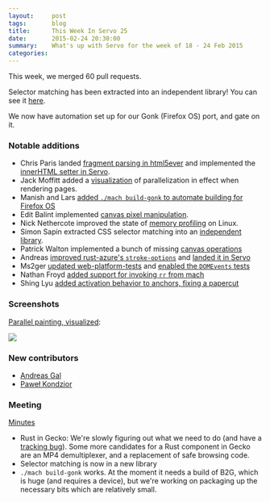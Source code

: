 ```yaml
---
layout:     post
tags:       blog
title:      This Week In Servo 25
date:       2015-02-24 20:30:00
summary:    What's up with Servo for the week of 18 - 24 Feb 2015
categories:
---
```


This week, we merged 60 pull requests.


Selector matching has been extracted into an independent library! You can see it [here](https://github.com/servo/rust-selectors).

We now have automation set up for our Gonk (Firefox OS) port, and gate on it.


### Notable additions

 - Chris Paris landed [fragment parsing in html5ever](https://github.com/servo/html5ever/pull/91)
   and implemented the [innerHTML setter in Servo](https://github.com/servo/servo/pull/4888).
 - Jack Moffitt added a [visualization](https://github.com/servo/servo/pull/4969) of parallelization in effect when rendering pages.
 - Manish and Lars [added `./mach build-gonk` to automate building for Firefox OS](https://github.com/servo/servo/pull/4991)
 - Edit Balint implemented [canvas pixel manipulation](https://github.com/servo/servo/pull/5020).
 - Nick Nethercote improved the state of [memory profiling](https://github.com/servo/servo/pull/4894) on Linux.
 - Simon Sapin extracted CSS selector matching into an [independent library](https://github.com/servo/servo/pull/5010).
 - Patrick Walton implemented a bunch of missing [canvas operations](https://github.com/servo/servo/pull/5016)
 - Andreas [improved rust-azure's `stroke-options`](https://github.com/servo/rust-azure/pull/145) and [landed it in Servo](https://github.com/servo/servo/pull/4977)
 - Ms2ger [updated web-platform-tests](https://github.com/servo/servo/pull/5055) and [enabled the `DOMEvents` tests](https://github.com/servo/servo/pull/4980)
 - Nathan Froyd [added support for invoking `rr` from mach](https://github.com/servo/servo/pull/5047)
 - Shing Lyu [added activation behavior to anchors, fixing a papercut](https://github.com/servo/servo/pull/4870)

### Screenshots

[Parallel painting, visualized](https://github.com/servo/servo/pull/4969):

![](https://cloud.githubusercontent.com/assets/28357/6275199/7bd6e788-b83a-11e4-89cb-a74f360272f2.png)

### New contributors

 - [Andreas Gal](https://github.com/andreasgal)
 - [Paweł Kondzior](https://github.com/pkondzior)

### Meeting

[Minutes](https://github.com/servo/servo/wiki/Meeting-2015-02-23)

 - Rust in Gecko: We're slowly figuring out what we need to do (and have a [tracking bug](https://github.com/servo/servo/wiki/Meeting-2015-02-23)). Some more candidates for a Rust component in Gecko are an MP4 demultiplexer, and a replacement of safe browsing code.
 - Selector matching is now in a new library
 - `./mach build-gonk` works. At the moment it needs a build of B2G, which is huge (and requires a device), but we're working on packaging up the necessary bits which are relatively small.
